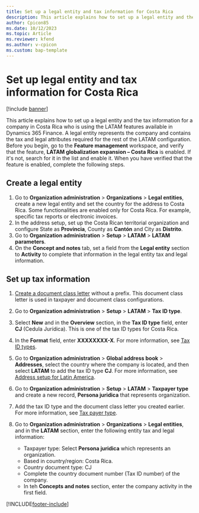 ```yaml
---
title: Set up a legal entity and tax information for Costa Rica
description: This article explains how to set up a legal entity and the tax information for a company in Costa Rica.
author: Cpicon85
ms.date: 10/12/2023
ms.topic: Article
ms.reviewer: kfend
ms.author: v-cpicon 
ms.custom: bap-template
---
```


# Set up legal entity and tax information for Costa Rica

[!include [banner](../../includes/banner.md)]

This article explains how to set up a legal entity and the tax information for a company in Costa Rica who is using the LATAM features available in Dynamics 365 Finance. A legal entity represents the company and contains the tax and legal attributes required for the rest of the LATAM configuration.
Before you begin, go to the **Feature management** workspace, and verify that the feature, **LATAM globalization expansion – Costa Rica** is enabled. If it's not, search for it in the list and enable it. When you have verified that the feature is enabled, complete the following steps.

## Create a legal entity
1. Go to **Organization administration** > **Organizations** > **Legal entities**, create a new legal entity and set the country for the address to Costa Rica. Some functionalities are enabled only for Costa Rica. For example, specific tax reports or electronic invoices. 
2. In the address setup, set up the Costa Rican territorial organization and configure State as **Provincia**, County as **Cantón** and City as **Distrito**.
3. Go to **Organization administration** > **Setup** > **LATAM** > **LATAM parameters**.
4. On the **Concept and notes** tab, set a field from the **Legal entity** section to **Activity** to complete that information in the legal entity tax and legal information.

## Set up tax information
1. [Create a document class letter](../ltm-core-document-class-letter.md) without a prefix. This document class letter is used in taxpayer and document class configurations. 
2. Go to **Organization administration** > **Setup** > **LATAM** > **Tax ID type**.
3. Select **New** and in the **Overview** section, in the **Tax ID type** field, enter **CJ** (Cedula Jurídica). This is one of the tax ID types for Costa Rica.
4. In the **Format** field, enter **XXXXXXXX-X**. For more information, see [Tax ID types](../ltm-core-tax-id-type.md).
5. Go to **Organization administration** > **Global address book** > **Addresses**, select the country where the company is located, and then select **LATAM** to add the tax ID type **CJ**. For more information, see [Address setup for Latin America](https://learn.microsoft.com/en-us/dynamics365/finance/localizations/ltm-core-address-setup).
6. Go to **Organization administration** > **Setup** > **LATAM** > **Taxpayer type** and create a new record, **Persona juridica** that represents organization.
7. Add the tax ID type and the document class letter you created earlier. For more information, see [Tax payer type](../ltm-core-taxpayer-type.md).
8. Go to **Organization administration** > **Organizations** > **Legal entities**, and in the **LATAM** section, enter the following entity tax and legal information:
    
   - Taxpayer type: Select **Persona juridica** which represents an organization.
   - Based in country/region: Costa Rica.
   - Country document type: CJ
   - Complete the country document number (Tax ID number) of the company.
   - In teh **Concepts and notes** section, enter the company activity in the first field.





[!INCLUDE[footer-include](../../../includes/footer-banner.md)]
